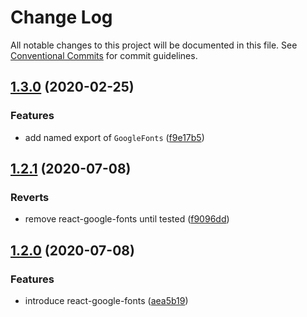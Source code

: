 # Change Log

All notable changes to this project will be documented in this file.
See [Conventional Commits](https://conventionalcommits.org) for commit guidelines.

## [1.3.0](https://github.com/joe-bell/next-google-fonts/compare/v1.2.1...v1.3.0) (2020-02-25)

### Features

- add named export of `GoogleFonts` ([f9e17b5](https://github.com/joe-bell/next-google-fonts/commit/f9e17b52d2cfd66ee3be5a1a1f77810b0d1fd77e))

## [1.2.1](https://github.com/joe-bell/next-google-fonts/compare/v1.2.0...v1.2.1) (2020-07-08)

### Reverts

- remove react-google-fonts until tested ([f9096dd](https://github.com/joe-bell/next-google-fonts/commit/f9096dd68d11aa10a473e007ae244b766d0f6c63))

## [1.2.0](https://github.com/joe-bell/next-google-fonts/compare/v1.1.0...v1.2.0) (2020-07-08)

### Features

- introduce react-google-fonts ([aea5b19](https://github.com/joe-bell/next-google-fonts/commit/aea5b198e1073a2be062515b964cc5850e853614))
